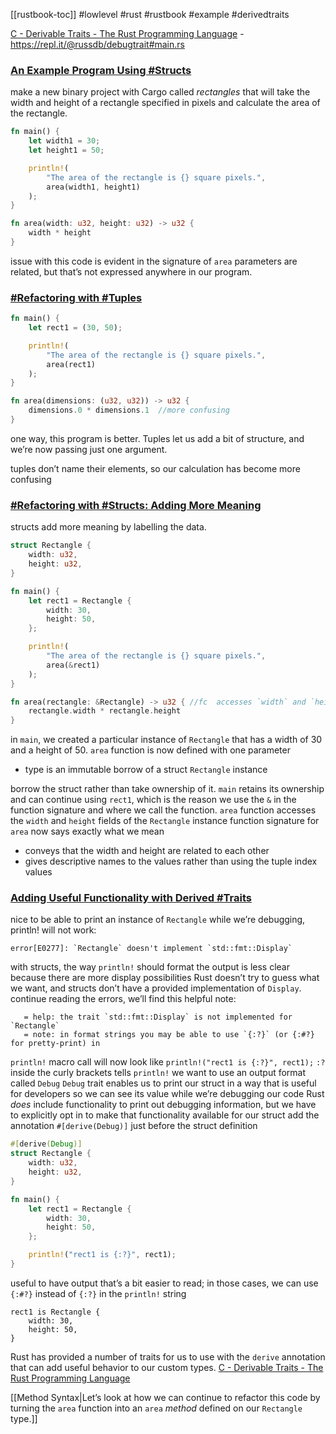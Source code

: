 [[rustbook-toc]]
#lowlevel #rust #rustbook #example #derivedtraits 

[C - Derivable Traits - The Rust Programming Language](https://doc.rust-lang.org/book/appendix-03-derivable-traits.html)
	- https://repl.it/@russdb/debugtrait#main.rs

### [An Example Program Using #Structs](https://doc.rust-lang.org/book/ch05-02-example-structs.html#an-example-program-using-structs)

make a new binary project with Cargo called _rectangles_ that will take the width and height of a rectangle specified in pixels and calculate the area of the rectangle.

```rust
fn main() {
    let width1 = 30;
    let height1 = 50;

    println!(
        "The area of the rectangle is {} square pixels.",
        area(width1, height1)
    );
}

fn area(width: u32, height: u32) -> u32 {
    width * height
}
```

issue with this code is evident in the signature of `area`
parameters are related, but that’s not expressed anywhere in our program.
### [#Refactoring with #Tuples](https://doc.rust-lang.org/book/ch05-02-example-structs.html#refactoring-with-tuples)
```rust
fn main() {
    let rect1 = (30, 50);

    println!(
        "The area of the rectangle is {} square pixels.",
        area(rect1)
    );
}

fn area(dimensions: (u32, u32)) -> u32 {
    dimensions.0 * dimensions.1  //more confusing
}
```

one way, this program is better. Tuples let us add a bit of structure, and we’re now passing just one argument.

tuples don’t name their elements, so our calculation has become more confusing  

### [#Refactoring with #Structs: Adding More Meaning](https://doc.rust-lang.org/book/ch05-02-example-structs.html#refactoring-with-structs-adding-more-meaning)
structs add more meaning by labelling the data.
```rust
struct Rectangle {
    width: u32,
    height: u32,
}

fn main() {
    let rect1 = Rectangle {
        width: 30,
        height: 50,
    };

    println!(
        "The area of the rectangle is {} square pixels.",
        area(&rect1)
    );
}

fn area(rectangle: &Rectangle) -> u32 { //fc  accesses `width` and `height` fields of the `Rectangle` instance
    rectangle.width * rectangle.height
}
```
in `main`, we created a particular instance of `Rectangle` that has a width of 30 and a height of 50.
`area` function is now defined with one parameter
- type is an immutable borrow of a struct `Rectangle` instance

borrow the struct rather than take ownership of it.
`main` retains its ownership and can continue using `rect1`, which is the reason we use the `&` in the function signature and where we call the function.
`area` function accesses the `width` and `height` fields of the `Rectangle` instance
function signature for `area` now says exactly what we mean
- conveys that the width and height are related to each other
- gives descriptive names to the values rather than using the tuple index values

### [Adding Useful Functionality with Derived #Traits](https://doc.rust-lang.org/book/ch05-02-example-structs.html#adding-useful-functionality-with-derived-traits)

nice to be able to print an instance of `Rectangle` while we’re debugging, println! will not work:  

```text
error[E0277]: `Rectangle` doesn't implement `std::fmt::Display`
```

with structs, the way `println!` should format the output is less clear because there are more display possibilities
Rust doesn’t try to guess what we want, and structs don’t have a provided implementation of `Display`.
continue reading the errors, we’ll find this helpful note:

```text
   = help: the trait `std::fmt::Display` is not implemented for `Rectangle`
   = note: in format strings you may be able to use `{:?}` (or {:#?} for pretty-print) in
```
`println!` macro call will now look like `println!("rect1 is {:?}", rect1);`
`:?` inside the curly brackets tells `println!` we want to use an output format called `Debug`
`Debug` trait enables us to print our struct in a way that is useful for developers so we can see its value while we’re debugging our code
Rust _does_ include functionality to print out debugging information, but we have to explicitly opt in to make that functionality available for our struct
add the annotation `#[derive(Debug)]` just before the struct definition

```rust
#[derive(Debug)]
struct Rectangle {
    width: u32,
    height: u32,
}

fn main() {
    let rect1 = Rectangle {
        width: 30,
        height: 50,
    };

    println!("rect1 is {:?}", rect1);
}
```
useful to have output that’s a bit easier to read; in those cases, we can use `{:#?}` instead of `{:?}` in the `println!` string

```console
rect1 is Rectangle {
    width: 30,
    height: 50,
}
```
Rust has provided a number of traits for us to use with the `derive` annotation that can add useful behavior to our custom types.
[C - Derivable Traits - The Rust Programming Language](https://doc.rust-lang.org/book/appendix-03-derivable-traits.html)

[[Method Syntax|Let’s look at how we can continue to refactor this code by turning the `area` function into an `area` _method_ defined on our `Rectangle` type.]]